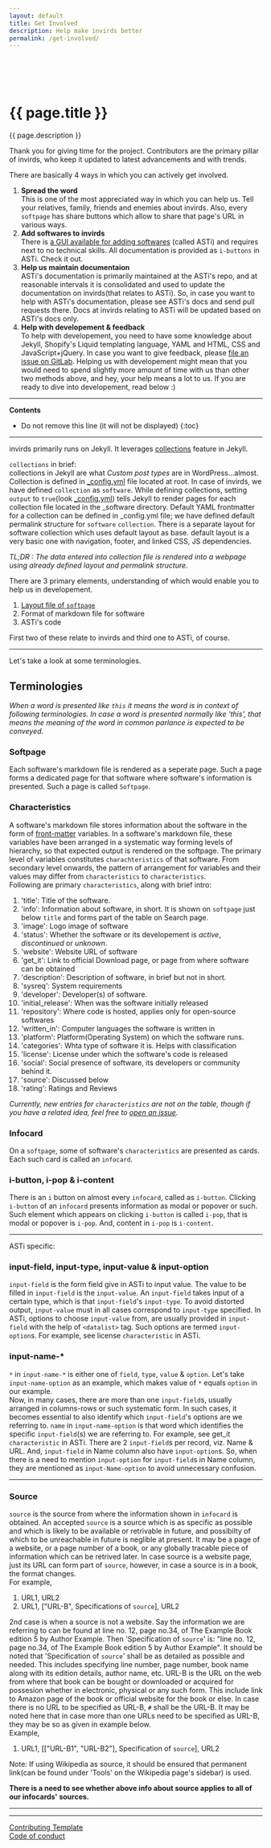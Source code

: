 ```yaml
---
layout: default
title: Get Involved
description: Help make invirds better
permalink: /get-involved/
---
```

<div class="container-fluid bg-nav text-clr1 text-center py-3 position-relative shadow-sm">
  <div style="height:3.5rem;"></div>
  <h1>{{ page.title }}</h1>
  <p>{{ page.description }}</p>
</div>

<div class="container-fluid bg-nav text-antinav p-3" markdown="1">

Thank you for giving time for the project. Contributors are the primary pillar of invirds, who keep it updated to latest advancements and with trends.

There are basically 4 ways in which you can actively get involved.
1. **Spread the word**  
  This is one of the most appreciated way in which you can help us. Tell your relatives, family, friends and enemies about invirds. Also, every `softpage` has share buttons which allow to share that page's URL in various ways.
2. **Add softwares to invirds**  
  There is [a GUI available for adding softwares](/ASTi/) (called ASTi) and requires next to no technical skills. All documentation is provided as `i-buttons` in ASTi. Check it out.
3. **Help us maintain documentaion**  
  ASTi's documentation is primarily maintained at the ASTi's repo, and at reasonable intervals it is consolidated and used to update the documentation on invirds(that relates to ASTi). So, in case you want to help with ASTi's documentation, please see ASTi's docs and send pull requests there. Docs at invirds relating to ASTi will be updated based on ASTi's docs only.
4. **Help with developement & feedback**  
  To help with developement, you need to have some knowledge about Jekyll, Shopify's Liquid templating language, YAML and HTML, CSS and JavaScript+jQuery. In case you want to give feedback, please [file an issue on GitLab](https://gitlab.com/invirds/invirds.gitlab.io/issues). Helping us with developement might mean that you would need to spend slightly more amount of time with us than other two methods above, and hey, your help means a lot to us. If you are ready to dive into developement, read below :)

---
**Contents**
* Do not remove this line (it will not be displayed)
{:toc}
---

invirds primarily runs on Jekyll. It leverages [collections](https://jekyllrb.com/docs/collections/) feature in Jekyll.

`collections` in brief:  
  collections in Jekyll are what *Custom post types* are in WordPress...almost. Collection is defined in [_config.yml](https://gitlab.com/invirds/invirds.gitlab.io/blob/master/_config.yml) file located at root. In case of invirds, we have defined `collection` as `software`. While defining collections, setting `output` to `true`(look [_config.yml](https://gitlab.com/invirds/invirds.gitlab.io/blob/master/_config.yml)) tells Jekyll to render pages for each collection file located in the _software directory. Default YAML frontmatter for a collection can be defined in _config.yml file; we have defined default permalink structure for `software` `collection`. There is a separate layout for software collection which uses default layout as base. default layout is a very basic one with navigation, footer, and linked CSS, JS dependencies.
  
*TL;DR : The data entered into collection file is rendered into a webpage using already defined layout and permalink structure.*

There are 3 primary elements, understanding of which would enable you to help us in developement.
  1. [Layout file of `softpage`](https://gitlab.com/invirds/invirds.gitlab.io/blob/master/_layouts/software.html)
  2. Format of markdown file for software
  3. ASTi's code

First two of these relate to invirds and third one to ASTi, of course.

---

Let's take a look at some terminologies.

## Terminologies

*When a word is presented like `this` it means the word is in context of following terminologies. In case a word is presented normally like 'this', that means the meaning of the word in common parlance is expected to be conveyed.*
  
### Softpage
Each software's markdown file is rendered as a seperate page. Such a page forms a dedicated page for that software where software's information is presented. Such a page is called `Softpage`.
  
  
### Characteristics
A software's markdown file stores information about the software in the form of [front-matter](https://jekyllrb.com/docs/front-matter/) variables. In a software's markdown file, these variables have been arranged in a systematic way forming levels of hierarchy, so that expected output is rendered on the softpage. The primary level of variables constitutes `charachteristics` of that software. From secondary level onwards, the pattern of arrangement for variables and their values may differ from `characteristics` to `characteristics`.  
Following are primary `characteristics`, along with brief intro:  

1. 'title': Title of the software.  
2. 'info': Information about software, in short. It is shown on `softpage` just below `title` and forms part of the table on Search page.  
3. 'image': Logo image of software  
4. 'status': Whether the software or its developement is *active*, *discontinued* or *unknown*.  
5. 'website': Website URL of software  
6. 'get_it': Link to official Download page, or page from where software can be obtained  
7. 'description': Description of software, in brief but not in short.  
8. 'sysreq': System requirements  
9. 'developer': Developer(s) of software.  
10. 'initial_release': When was the software initially released  
11. 'repository': Where code is hosted, applies only for open-source softwares  
12. 'written_in': Computer languages the software is written in  
13. 'platform': Platform(Operating System) on which the software runs.  
14. 'categories': Whta type of software it is. Helps with classification  
15. 'license': License under which the software's code is released  
16. 'social': Social presence of software, its developers or community behind it.  
17. 'source': Discussed below  
18. 'rating': Ratings and Reviews  

*Currently, new entries for `characteristics` are not on the table, though if you have a related idea, feel free to [open an issue](https://gitlab.com/invirds/invirds.gitlab.io/issues).*
  
  
### Infocard
On a `softpage`, some of software's `characteristics` are presented as cards. Each such card is called an `infocard`.
  
  
### i-button, i-pop & i-content
There is an `i` button on almost every `infocard`, called as `i-button`. Clicking `i-button` of an `infocard` presents information as modal or popover or such. Such element which appears on clicking `i-button` is called `i-pop`, that is modal or popover is `i-pop`. And, content in `i-pop` is `i-content`.
  
  
---

ASTi specific:

### input-field, input-type, input-value & input-option
`input-field` is the form field give in ASTi to input value. The value to be filled in `input-field` is the `input-value`. An `input-field` takes input of a certain type, which is that `input-field`'s `input-type`. To avoid distorted output, `input-value` must in all cases correspond to `input-type` specified. In ASTi, options to choose `input-value` from, are usually provided in `input-field` with the help of `<datalist>` tag. Such options are termed `input-option`s. For example, see license `characteristic` in ASTi.
  
  
### input-name-\*
`*` in `input-name-*` is either one of `field`, `type`, `value` & `option`. Let's take `input-name-option` as an example, which makes value of `*` equals `option` in our example.  
Now, in many cases, there are more than one `input-field`s, usually arranged in columns-rows or such systematic form. In such cases, it becomes essential to also identify which `input-field`'s options are we referring to. `name` in `input-name-option` is that word which identifies the specific `input-field`(s) we are referring to. For example, see get_it `characteristic` in ASTi. There are 2 `input-field`s per record, viz. Name & URL. And, `input-field` in Name column also have `input-option`s. So, when there is a need to mention `input-option` for `input-field`s in Name column, they are mentioned as `input-Name-option` to avoid unnecessary confusion.

---
  
  
### Source
`source` is the source from where the information shown in `infocard` is obtained. An accepted `source` is a source which is as specific as possible and which is likely to be available or retrivable in future, and possibilty of which to be unreachable in future is neglible at present. It may be a page of a website, or a page number of a book, or any globally tracable piece of information which can be retrived later. In case source is a website page, just its URL can form part of `source`, however, in case a source is in a book, the format changes.  
For example,  
1. URL1, URL2
2. URL1, ["URL-B", Specifications of `source`], URL2

2nd case is when a source is not a website. Say the information we are referring to can be found at line no. 12, page no.34, of The Example Book edition 5 by Author Example. Then 'Specification of `source`' is: "line no. 12, page no.34, of The Example Book edition 5 by Author Example". It should be noted that 'Specification of `source`' shall be as detailed as possible and needed. This includes specifying line number, page number, book name along with its edition details, author name, etc. URL-B is the URL on the web from where that book can be bought or downloaded or acquired for possesion whether in electronic, physical or any such form. This include link to Amazon page of the book or official website for the book or else. In case there is no URL to be specified as URL-B, `#` shall be the URL-B. It may be noted here that in case more than one URLs need to be specified as URL-B, they may be so as given in example below.  
Example,  
1. URL1, [["URL-B1", "URL-B2"], Specification of `source`], URL2

Note: If using Wikipedia as source, it should be ensured that permanent link(can be found under 'Tools' on the Wikipedia page's sidebar) is used.

**There is a need to see whether above info about source applies to all of our infocards' sources.**
  
---
---
  
[Contributing Template](https://github.com/nayafia/contributing-template/blob/master/CONTRIBUTING-template.md)  
[Code of conduct](https://www.contributor-covenant.org/)

</div>